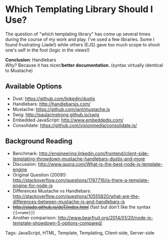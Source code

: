 # Which Templating Library Should I Use?

The question of "which templating library" has come up several times
during the course of my work and play. I've used a few libraries.
Some I found frustrating (Jade!) while others (EJS) gave too much
scope to shoot one's self in the foot (logic in the views!)

**Conclusion**: Handlebars  
*Why*? Because it has nicer/**better documentation**.
(syntax virtually identical to Mustache)

## Available Options

- Dust: https://github.com/linkedin/dustjs
- Handlebars: http://handlebarsjs.com/
- Mustache: https://github.com/janl/mustache.js
- Swig: http://paularmstrong.github.io/swig
- Embedded JavaScript: http://www.embeddedjs.com/
- Consolidate: https://github.com/visionmedia/consolidate.js/

## Background Reading

- Benchmark: http://engineering.linkedin.com/frontend/client-side-templating-throwdown-mustache-handlebars-dustjs-and-more
- Discussion: http://www.quora.com/What-is-the-best-node-js-template-engine
- Original Question (2009!):
http://stackoverflow.com/questions/1787716/is-there-a-template-engine-for-node-js
- Differences Mustache vs Handlebars:
http://stackoverflow.com/questions/10555820/what-are-the-differences-between-mustache-js-and-handlebars-js
- ~~http://olado.github.io/doT/index.html~~ (fast but don't like the syntax `{{=name}}`)
- Another comparison: http://www.bearfruit.org/2014/01/20/node-js-template-showdown-5-options-compared/

Tags: JavaScript, HTML, Template, Templating, Client-side, Server-side
